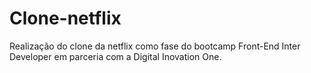 # Clone-netflix
Realização do clone da netflix como fase do bootcamp Front-End Inter Developer em parceria com a Digital Inovation One.
